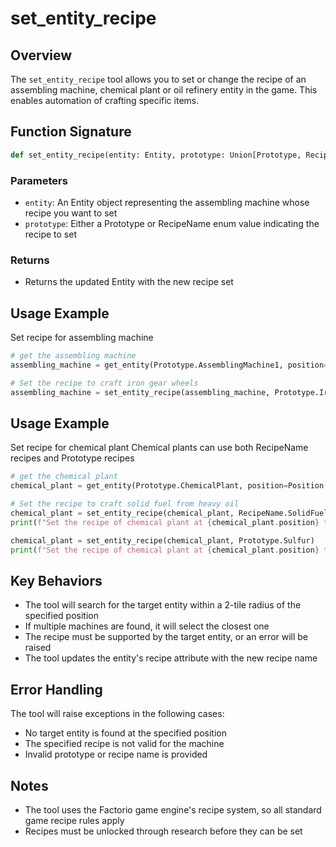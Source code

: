 # set_entity_recipe

## Overview
The `set_entity_recipe` tool allows you to set or change the recipe of an assembling machine, chemical plant or oil refinery entity in the game. This enables automation of crafting specific items.

## Function Signature
```python
def set_entity_recipe(entity: Entity, prototype: Union[Prototype, RecipeName]) -> Entity
```

### Parameters
- `entity`: An Entity object representing the assembling machine whose recipe you want to set
- `prototype`: Either a Prototype or RecipeName enum value indicating the recipe to set

### Returns
- Returns the updated Entity with the new recipe set

## Usage Example
Set recipe for assembling machine
```python
# get the assembling machine
assembling_machine = get_entity(Prototype.AssemblingMachine1, position=Position(x=0, y=0))

# Set the recipe to craft iron gear wheels
assembling_machine = set_entity_recipe(assembling_machine, Prototype.IronGearWheel)
```

## Usage Example
Set recipe for chemical plant
Chemical plants can use both RecipeName recipes and Prototype recipes
```python
# get the chemical plant
chemical_plant = get_entity(Prototype.ChemicalPlant, position=Position(x=0, y=0))

# Set the recipe to craft solid fuel from heavy oil
chemical_plant = set_entity_recipe(chemical_plant, RecipeName.SolidFuelFromHeavyOil)
print(f"Set the recipe of chemical plant at {chemical_plant.position} to SolidFuelFromHeavyOil")

chemical_plant = set_entity_recipe(chemical_plant, Prototype.Sulfur)
print(f"Set the recipe of chemical plant at {chemical_plant.position} to Sulfur")
```

## Key Behaviors
- The tool will search for the target entity within a 2-tile radius of the specified position
- If multiple machines are found, it will select the closest one
- The recipe must be supported by the target entity, or an error will be raised
- The tool updates the entity's recipe attribute with the new recipe name

## Error Handling
The tool will raise exceptions in the following cases:
- No target entity is found at the specified position
- The specified recipe is not valid for the machine
- Invalid prototype or recipe name is provided

## Notes
- The tool uses the Factorio game engine's recipe system, so all standard game recipe rules apply
- Recipes must be unlocked through research before they can be set